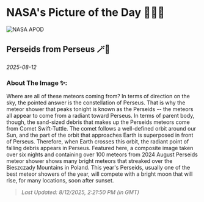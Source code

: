 
# NASA's Picture of the Day 🧑‍🚀💫

  ![NASA APOD](https://apod.nasa.gov/apod/image/2508/PerseidsRadiant_Marcin_5500.jpg)
  
  ## Perseids from Perseus 🪄🌌
  
  _2025-08-12_
  
  ### About The Image ✨: 
  
  Where are all of these meteors coming from?  In terms of direction on the sky, the pointed answer is the constellation of Perseus.  That is why the meteor shower that peaks tonight is known as the Perseids -- the meteors all appear to come from a radiant toward Perseus. In terms of parent body, though, the sand-sized debris that makes up the Perseids meteors come from Comet Swift-Tuttle. The comet follows a well-defined orbit around our Sun, and the part of the orbit that approaches Earth is superposed in front of Perseus. Therefore, when Earth crosses this orbit, the radiant point of falling debris appears in Perseus. Featured here, a composite image taken over six nights and containing over 100 meteors from 2024 August Perseids meteor shower shows many bright meteors that streaked over the Bieszczady Mountains in Poland. This year's Perseids, usually one of the best meteor showers of the year, will compete with a bright moon that will rise, for many locations, soon  after sunset.
  
  
  
  > _Last Updated: 8/12/2025, 2:21:50 PM (in GMT)_
  